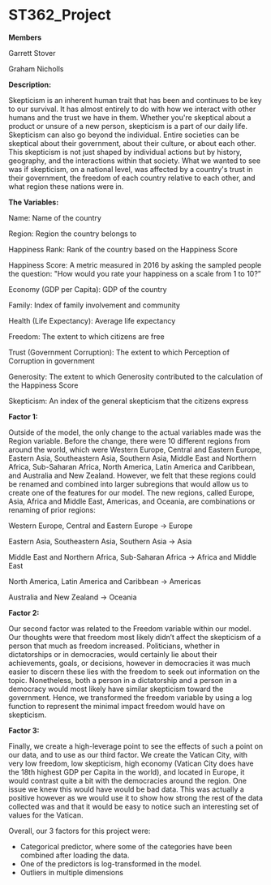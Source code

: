 # ST362_Project
**Members**

Garrett Stover

Graham Nicholls

**Description:**

Skepticism is an inherent human trait that has been and continues to be key to our survival. It has almost entirely to do with how we interact with other humans and the trust we have in them.  Whether you're skeptical about a product or unsure of a new person, skepticism is a part of our daily life. Skepticism can also go beyond the individual. Entire societies can be skeptical about their government, about their culture, or about each other. This skepticism is not just shaped by individual actions but by history, geography, and the interactions within that society. What we wanted to see was if skepticism, on a national level, was affected by a country's trust in their government, the freedom of each country relative to each other, and what region these nations were in. 

**The Variables:**

Name: Name of the country

Region: Region the country belongs to

Happiness Rank: Rank of the country based on the Happiness Score

Happiness Score: A metric measured in 2016 by asking the sampled people the question: "How would you rate your happiness on a scale from 1 to 10?”

Economy (GDP per Capita): GDP of the country

Family: Index of family involvement and community

Health (Life Expectancy): Average life expectancy

Freedom: The extent to which citizens are free 

Trust (Government Corruption): The extent to which Perception of Corruption in government

Generosity: The extent to which Generosity contributed to the calculation of the Happiness Score

Skepticism: An index of the general skepticism that the citizens express

**Factor 1:**

Outside of the model, the only change to the actual variables made was the Region variable. Before the change, there were 10 different regions from around the world, which were Western Europe, Central and Eastern Europe, Eastern Asia, Southeastern Asia, Southern Asia, Middle East and Northern Africa, Sub-Saharan Africa, North America, Latin America and Caribbean, and Australia and New Zealand. However, we felt that these regions could be renamed and combined into larger subregions that would allow us to create one of the features for our model. The new regions, called Europe, Asia, Africa and Middle East, Americas, and Oceania, are combinations or renaming of prior regions:

Western Europe, Central and Eastern Europe -> Europe

Eastern Asia, Southeastern Asia, Southern Asia -> Asia

Middle East and Northern Africa, Sub-Saharan Africa -> Africa and Middle East

North America, Latin America and Caribbean -> Americas

Australia and New Zealand -> Oceania

**Factor 2:**

Our second factor was related to the Freedom variable within our model. Our thoughts were that freedom most likely didn’t affect the skepticism of a person that much as freedom increased. Politicians, whether in dictatorships or in democracies, would certainly lie about their achievements, goals, or decisions, however in democracies it was much easier to discern these lies with the freedom to seek out information on the topic. Nonetheless, both a person in a dictatorship and a person in a democracy would most likely have similar skepticism toward the government. Hence, we transformed the freedom variable by using a log function to represent the minimal impact freedom would have on skepticism.

**Factor 3:**

Finally, we create a high-leverage point to see the effects of such a point on our data, and to use as our third factor. We create the Vatican City, with very low freedom, low skepticism, high economy (Vatican City does have the 18th highest GDP per Capita in the world), and located in Europe, it would contrast quite a bit with the democracies around the region. One issue we knew this would have would be bad data. This was actually a positive however as we would use it to show how strong the rest of the data collected was and that it would be easy to notice such an interesting set of values for the Vatican.

Overall, our 3 factors for this project were:
  - Categorical predictor, where some of the categories have been combined after loading the data.
  - One of the predictors is log-transformed in the model.
  - Outliers in multiple dimensions

